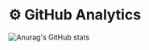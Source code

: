 # ⚙️  GitHub Analytics

![Anurag's GitHub stats](https://github-readme-stats.vercel.app/api?username=qBrunoSilva&show_icons=true&theme=react)
<!-- ![Top Langs](https://github-readme-stats.vercel.app/api/top-langs/?username=qBrunoSilva&langs_count=9&layout=compact&theme=react) -->

<!--
**qBrunoSilva/qBrunoSIlva** is a ✨ _special_ ✨ repository because its `README.md` (this file) appears on your GitHub profile.

Here are some ideas to get you started:

- 🔭 I’m currently working on ...
- 🌱 I’m currently learning ...
- 👯 I’m looking to collaborate on ...
- 🤔 I’m looking for help with ...
- 💬 Ask me about ...
- 📫 How to reach me: ...
- 😄 Pronouns: ...
- ⚡ Fun fact: ...
-->
